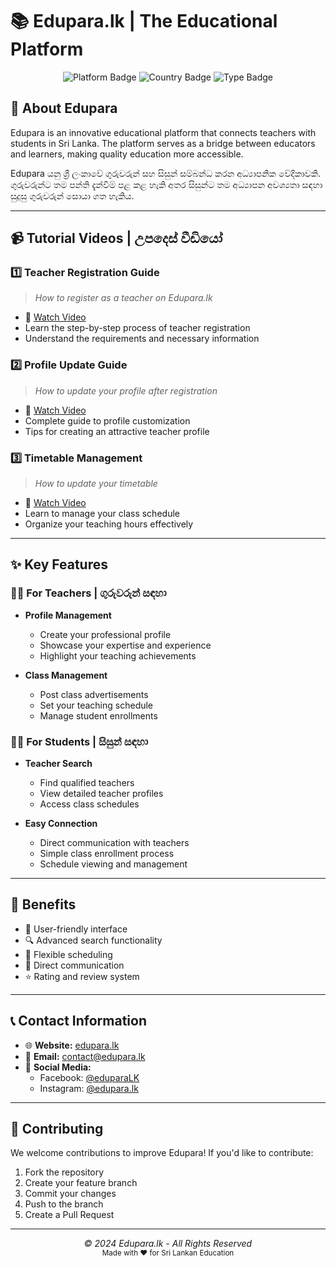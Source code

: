 # 📚 Edupara.lk | The Educational Platform

<div align="center">
  <img src="https://img.shields.io/badge/Platform-Education-blue" alt="Platform Badge"/>
  <img src="https://img.shields.io/badge/Country-Sri%20Lanka-green" alt="Country Badge"/>
  <img src="https://img.shields.io/badge/Type-Web%20Platform-orange" alt="Type Badge"/>
</div>

## 🎯 About Edupara
Edupara is an innovative educational platform that connects teachers with students in Sri Lanka. The platform serves as a bridge between educators and learners, making quality education more accessible.

Edupara යනු ශ්‍රී ලංකාවේ ගුරුවරුන් සහ සිසුන් සම්බන්ධ කරන අධ්‍යාපනික වේදිකාවකි. ගුරුවරුන්ට තම පන්ති දැන්වීම් පළ කළ හැකි අතර සිසුන්ට තම අධ්‍යාපන අවශ්‍යතා සඳහා සුදුසු ගුරුවරුන් සොයා ගත හැකිය.

---

## 📹 Tutorial Videos | උපදෙස් වීඩියෝ

### 1️⃣ Teacher Registration Guide
> *How to register as a teacher on Edupara.lk*
- 📁 [Watch Video](info_videos/How%20to%20register%20as%20a%20teacher%20on%20edupara.lk%20website.mp4)
- Learn the step-by-step process of teacher registration
- Understand the requirements and necessary information

### 2️⃣ Profile Update Guide
> *How to update your profile after registration*
- 📁 [Watch Video](info_videos/How%20do%20you%20update%20your%20profile%20after%20registering%20as%20a%20teacher%20on%20eduparapara.lk_.mp4)
- Complete guide to profile customization
- Tips for creating an attractive teacher profile

### 3️⃣ Timetable Management
> *How to update your timetable*
- 📁 [Watch Video](info_videos/How%20to%20update%20your%20time%20table%20on%20edupara.lk%20website.mp4)
- Learn to manage your class schedule
- Organize your teaching hours effectively

---

## ✨ Key Features

### 👨‍🏫 For Teachers | ගුරුවරුන් සඳහා
* **Profile Management**
  * Create your professional profile
  * Showcase your expertise and experience
  * Highlight your teaching achievements

* **Class Management**
  * Post class advertisements
  * Set your teaching schedule
  * Manage student enrollments

### 👨‍🎓 For Students | සිසුන් සඳහා
* **Teacher Search**
  * Find qualified teachers
  * View detailed teacher profiles
  * Access class schedules

* **Easy Connection**
  * Direct communication with teachers
  * Simple class enrollment process
  * Schedule viewing and management

---

## 🌟 Benefits

* 📱 User-friendly interface
* 🔍 Advanced search functionality
* 📅 Flexible scheduling
* 💬 Direct communication
* ⭐ Rating and review system

---

## 📞 Contact Information

* 🌐 **Website:** [edupara.lk](https://edupara.lk)
* 📧 **Email:** [contact@edupara.lk](mailto:contact@edupara.lk)
* 📱 **Social Media:**
  * Facebook: [@eduparaLK](https://facebook.com/eduparaLK)
  * Instagram: [@edupara.lk](https://instagram.com/edupara.lk)

---

## 🤝 Contributing
We welcome contributions to improve Edupara! If you'd like to contribute:
1. Fork the repository
2. Create your feature branch
3. Commit your changes
4. Push to the branch
5. Create a Pull Request

---

<div align="center">
  <i>© 2024 Edupara.lk - All Rights Reserved</i><br>
  <sub>Made with ❤️ for Sri Lankan Education</sub>
</div>
